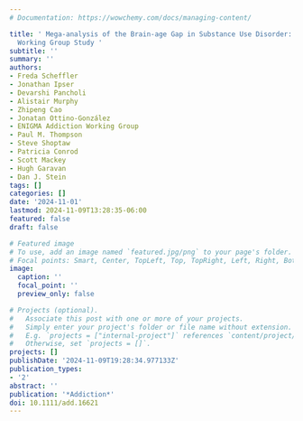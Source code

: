 ```yaml
---
# Documentation: https://wowchemy.com/docs/managing-content/

title: ' Mega-analysis of the Brain-age Gap in Substance Use Disorder: An ENIGMA Addiction
  Working Group Study '
subtitle: ''
summary: ''
authors:
- Freda Scheffler
- Jonathan Ipser
- Devarshi Pancholi
- Alistair Murphy
- Zhipeng Cao
- Jonatan Ottino-González
- ENIGMA Addiction Working Group
- Paul M. Thompson
- Steve Shoptaw
- Patricia Conrod
- Scott Mackey
- Hugh Garavan
- Dan J. Stein
tags: []
categories: []
date: '2024-11-01'
lastmod: 2024-11-09T13:28:35-06:00
featured: false
draft: false

# Featured image
# To use, add an image named `featured.jpg/png` to your page's folder.
# Focal points: Smart, Center, TopLeft, Top, TopRight, Left, Right, BottomLeft, Bottom, BottomRight.
image:
  caption: ''
  focal_point: ''
  preview_only: false

# Projects (optional).
#   Associate this post with one or more of your projects.
#   Simply enter your project's folder or file name without extension.
#   E.g. `projects = ["internal-project"]` references `content/project/deep-learning/index.md`.
#   Otherwise, set `projects = []`.
projects: []
publishDate: '2024-11-09T19:28:34.977133Z'
publication_types:
- '2'
abstract: ''
publication: '*Addiction*'
doi: 10.1111/add.16621
---
```

